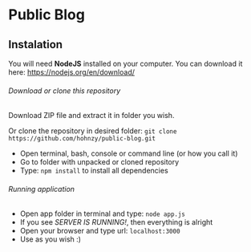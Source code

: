 # Public Blog
## Instalation

You will need **NodeJS** installed on your computer. You can download it here:
https://nodejs.org/en/download/

###### Download or clone this repository
Download ZIP file and extract it in folder you wish.

Or clone the repository in desired folder:
`git clone https://github.com/hohnzy/public-blog.git`

* Open terminal, bash, console or command line (or how you call it)
* Go to folder with unpacked or cloned repository
* Type: `npm install` to install all dependencies

###### Running application
* Open app folder in terminal and type: `node app.js`
* If you see *SERVER IS RUNNING!*, then everything is alright
* Open your browser and type url: `localhost:3000`
* Use as you wish :)